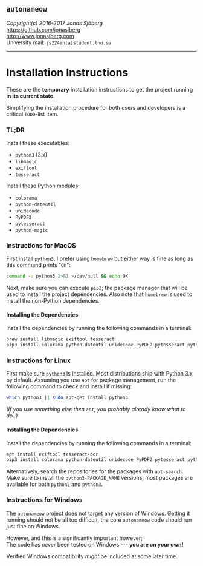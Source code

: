 `autonameow`
------------
*Copyright(c) 2016-2017 Jonas Sjöberg*  
<https://github.com/jonasjberg>  
<http://www.jonasjberg.com>  
University mail: `js224eh[a]student.lnu.se`  

--------------------------------------------------------------------------------


Installation Instructions
=========================
These are the __temporary__ installation instructions to get the project
running __in its current state__.  

Simplifying the installation procedure for both users and developers is a
critical `TODO`-list item.

### TL;DR
Install these executables:

* `python3` (3.x)
* `libmagic`
* `exiftool`
* `tesseract`

Install these Python modules:

* `colorama`
* `python-dateutil`
* `unidecode`
* `PyPDF2`
* `pytesseract`
* `python-magic`


### Instructions for MacOS
First install `python3`, I prefer using `homebrew` but either way is fine as
long as this command prints "`OK`":

```bash
command -v python3 2>&1 >/dev/null && echo OK
```

Next, make sure you can execute `pip3`; the package manager that will be used
to install the project dependencies. Also note that `homebrew` is used to
install the non-Python dependencies.

#### Installing the Dependencies
Install the dependencies by running the following commands in a terminal:

```bash
brew install libmagic exiftool tesseract
pip3 install colorama python-dateutil unidecode PyPDF2 pytesseract python-magic
```

### Instructions for Linux
First make sure `python3` is installed. Most distributions ship with Python 3.x
by default. Assuming you use `apt` for package management, run the following
command to check and install if missing:

```bash
which python3 || sudo apt-get install python3
```

*(If you use something else then `apt`, you probably already know what to do..)*

#### Installing the Dependencies
Install the dependencies by running the following commands in a terminal:

```bash
apt install exiftool tesseract-ocr
pip3 install colorama python-dateutil unidecode PyPDF2 pytesseract python-magic
```

Alternatively, search the repositories for the packages with `apt-search`.
Make sure to install the `python3-PACKAGE_NAME` versions, most packages are
available for both `python2` and `python3`.

### Instructions for Windows
The `autonameow` project does not target any version of Windows.  Getting it
running should not be all too difficult, the core `autonameow` code should run
just fine on Windows.

However, and this is a significantly important however;  
The code has *never* been tested on Windows --- __you are on your own!__


Verified Windows compatibility *might* be included at some later time.

